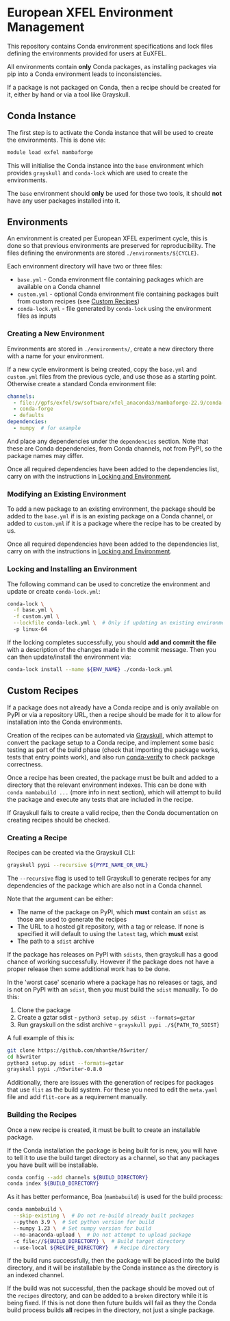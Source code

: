 # European XFEL Environment Management

This repository contains Conda environment specifications and lock files
defining the environments provided for users at EuXFEL.

All environments contain **only** Conda packages, as installing packages via pip
into a Conda environment leads to inconsistencies.

If a package is not packaged on Conda, then a recipe should be created for it,
either by hand or via a tool like Grayskull.

## Conda Instance

The first step is to activate the Conda instance that will be used to create the
environments. This is done via:

```sh
module load exfel mambaforge
```

This will initialise the Conda instance into the `base` environment which
provides `grayskull` and `conda-lock` which are used to create the environments.

The `base` environment should **only** be used for those two tools, it should
**not** have any user packages installed into it.

## Environments

An environment is created per European XFEL experiment cycle, this is done so
that previous environments are preserved for reproducibility. The files defining
the environments are stored `./environments/${CYCLE}`.

Each environment directory will have two or three files:

- `base.yml` - Conda environment file containing packages which are available
  on a Conda channel
- `custom.yml` - optional Conda environment file containing packages built from
  custom recipes (see [Custom Recipes](#custom-recipes))
- `conda-lock.yml` - file generated by `conda-lock` using the environment files
  as inputs

### Creating a New Environment

Environments are stored in `./environments/`, create a new directory there with
a name for your environment.

If a new cycle environment is being created, copy the `base.yml` and
`custom.yml` files from the previous cycle, and use those as a starting point.
Otherwise create a standard Conda environment file:

```yml
channels:
  - file://gpfs/exfel/sw/software/xfel_anaconda3/mambaforge-22.9/conda-bld
  - conda-forge
  - defaults
dependencies:
  - numpy  # for example
```

And place any dependencies under the `dependencies` section. Note that these are
Conda dependencies, from Conda channels, not from PyPI, so the package names may
differ.

Once all required dependencies have been added to the dependencies list, carry
on with the instructions in [Locking and
Environment](#locking-and-installing-an-environment).

### Modifying an Existing Environment

To add a new package to an existing environment, the package should be added to
the `base.yml` if is is an existing package on a Conda channel, or added to
`custom.yml` if it is a package where the recipe has to be created by us.

Once all required dependencies have been added to the dependencies list, carry
on with the instructions in [Locking and
Environment](#locking-and-installing-an-environment).

### Locking and Installing an Environment

The following command can be used to concretize the environment and update or
create `conda-lock.yml`:

```sh
conda-lock \
  -f base.yml \
  -f custom.yml \
  --lockfile conda-lock.yml \  # Only if updating an existing environment
  -p linux-64
```

If the locking completes successfully, you should **add and commit the file**
with a description of the changes made in the commit message. Then you can then
update/install the environment via:

```sh
conda-lock install --name ${ENV_NAME} ./conda-lock.yml
```

## Custom Recipes

If a package does not already have a Conda recipe and is only available on PyPI
or via a repository URL, then a recipe should be made for it to allow for
installation into the Conda environments.

Creation of the recipes can be automated via
[Grayskull](https://github.com/conda-incubator/grayskull), which attempt to
convert the package setup to a Conda recipe, and implement some basic testing as
part of the build phase (check that importing the package works, tests that
entry points work), and also run
[conda-verify](https://github.com/conda/conda-verify) to check package
correctness.

Once a recipe has been created, the package must be built and added to a
directory that the relevant environment indexes. This can be done with `conda
mambabuild ...` (more info in next section), which will attempt to build the
package and execute any tests that are included in the recipe.

If Grayskull fails to create a valid recipe, then the Conda documentation on
creating recipes should be checked.

### Creating a Recipe

Recipes can be created via the Grayskull CLI:

```sh
grayskull pypi --recursive ${PYPI_NAME_OR_URL}
```

The `--recursive` flag is used to tell Grayskull to generate recipes for any
dependencies of the package which are also not in a Conda channel.

Note that the argument can be either:

- The name of the package on PyPI, which **must** contain an `sdist` as those
  are used to generate the recipes
- The URL to a hosted git repository, with a tag or release. If none is
  specified it will default to using the `latest` tag, which **must** exist
- The path to a `sdist` archive

If the package has releases on PyPI with `sdists`, then grayskull has a good
chance of working successfully. However if the package does not have a proper
release then some additional work has to be done.

In the 'worst case' scenario where a package has no releases or tags, and is not
on PyPI with an `sdist`, then you must build the `sdist` manually. To do this:

1. Clone the package
2. Create a gztar sdist - `python3 setup.py sdist --formats=gztar`
3. Run grayskull on the sdist archive - `grayskull pypi ./${PATH_TO_SDIST}`

A full example of this is:

```sh
git clone https://github.com/mhantke/h5writer/
cd h5writer
python3 setup.py sdist --formats=gztar
grayskull pypi ./h5writer-0.8.0
```

Additionally, there are issues with the generation of recipes for packages that
use `flit` as the build system. For these you need to edit the `meta.yaml` file
and add `flit-core` as a requirement manually.

### Building the Recipes

Once a new recipe is created, it must be built to create an installable package.

If the Conda installation the package is being built for is new, you will have
to tell it to use the build target directory as a channel, so that any packages
you have built will be installable.

```sh
conda config --add channels ${BUILD_DIRECTORY}
conda index ${BUILD_DIRECTORY}
```

As it has better performance, Boa (`mambabuild`) is used for the build process:

```sh
conda mambabuild \
  --skip-existing \  # Do not re-build already built packages
  --python 3.9 \  # Set python version for build
  --numpy 1.23 \  # Set numpy version for build
  --no-anaconda-upload \  # Do not attempt to upload package
  -c file://${BUILD_DIRECTORY} \  # Build target directory
  --use-local ${RECIPE_DIRECTORY}  # Recipe directory
```

If the build runs successfully, then the package will be placed into the build
directory, and it will be installable by the Conda instance as the directory is
an indexed channel.

If the build was not successful, then the package should be moved out of the
`recipes` directory, and can be added to a `broken` directory while it is being
fixed. If this is not done then future builds will fail as they the Conda build
process builds **all** recipes in the directory, not just a single package.
